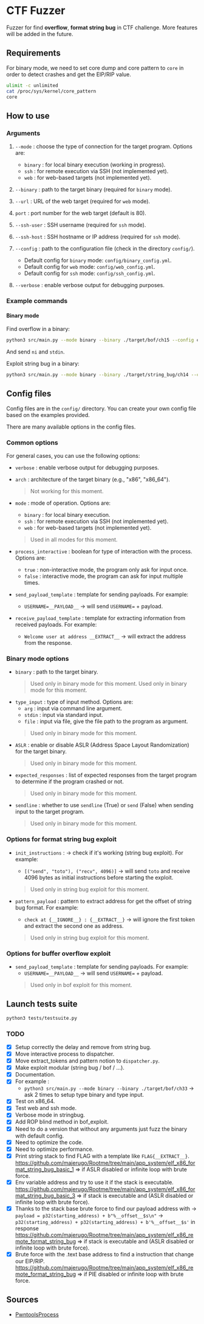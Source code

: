 # CTF Fuzzer
Fuzzer for find **overflow**, **format string bug** in CTF challenge. More features will be added in the future.

## Requirements

For binary mode, we need to set core dump and core pattern to `core` in order to detect crashes and get the EIP/RIP value.

```bash
ulimit -c unlimited
cat /proc/sys/kernel/core_pattern
core
```

## How to use

### Arguments

1. `--mode` : choose the type of connection for the target program. Options are:
    - `binary` : for local binary execution (working in progress).
    - `ssh` : for remote execution via SSH (not implemented yet).
    - `web` : for web-based targets (not implemented yet).
2. `--binary` : path to the target binary (required for `binary` mode).
3. `--url` : URL of the web target (required for `web` mode).
4. `port` : port number for the web target (default is 80).
5. `--ssh-user` : SSH username (required for `ssh` mode).
6. `--ssh-host` : SSH hostname or IP address (required for `ssh` mode).
7. `--config` : path to the configuration file (check in the directory `config/`).
    - Default config for `binary` mode: `config/binary_config.yml`.
    - Default config for `web` mode: `config/web_config.yml`.
    - Default config for `ssh` mode: `config/ssh_config.yml`.

8. `--verbose` : enable verbose output for debugging purposes.

### Example commands

#### Binary mode

Find overflow in a binary:

```bash
python3 src/main.py --mode binary --binary ./target/bof/ch15 --config config/binary_config.yml --verbose
```
And send `ni` and `stdin`.

Exploit string bug in a binary:

```bash
python3 src/main.py --mode binary --binary ./target/string_bug/ch14 --config config/bin_ch14_conf.yml --verbose
```

## Config files

Config files are in the `config/` directory. You can create your own config file based on the examples provided.

There are many available options in the config files.

### Common options

For general cases, you can use the following options:
- `verbose` : enable verbose output for debugging purposes.
- `arch` : architecture of the target binary (e.g., "x86", "x86_64").
    > Not working for this moment.
- `mode` : mode of operation. Options are:
    - `binary` : for local binary execution.
    - `ssh` : for remote execution via SSH (not implemented yet).
    - `web` : for web-based targets (not implemented yet).
    > Used in all modes for this moment.
- `process_interactive` : boolean for type of interaction with the process. Options are:
    - `true` : non-interactive mode, the program only ask for input once.
    - `false` : interactive mode, the program can ask for input multiple times.

- `send_payload_template` : template for sending payloads. For example:
    - `USERNAME=__PAYLOAD__` -> will send `USERNAME=` + payload.

- `receive_payload_template` : template for extracting information from received payloads. For example:
    - `Welcome user at address __EXTRACT__` -> will extract the address from the response.

### Binary mode options

- `binary` : path to the target binary.
    > Used only in binary mode for this moment.
    > Used only in binary mode for this moment.
- `type_input` : type of input method. Options are:
    - `arg` : input via command line argument.
    - `stdin` : input via standard input.
    - `file` : input via file, give the file path to the program as argument.
    > Used only in binary mode for this moment.
- `ASLR` : enable or disable ASLR (Address Space Layout Randomization) for the target binary.
    > Used only in binary mode for this moment.
- `expected_responses` : list of expected responses from the target program to determine if the program crashed or not.
    > Used only in binary mode for this moment.
- `sendline` : whether to use `sendline` (True) or `send` (False) when sending input to the target program.
    > Used only in binary mode for this moment.


### Options for format string bug exploit

- `init_instructions` : -> check if it's working (string bug exploit). For example:
    - `[("send", "toto"), ("recv", 4096)]` -> will send `toto` and receive 4096 bytes as initial instructions before starting the exploit.
    > Used only in string bug exploit for this moment.

- `pattern_payload` : pattern to extract address for get the offset of string bug format. For example:
    - `check at {__IGNORE__} : {__EXTRACT__}` -> will ignore the first token and extract the second one as address.
    > Used only in string bug exploit for this moment.

### Options for buffer overflow exploit

- `send_payload_template` : template for sending payloads. For example:
    - `USERNAME=__PAYLOAD__` -> will send `USERNAME=` + payload.
    > Used only in bof exploit for this moment.

## Launch tests suite

```bash
python3 tests/testsuite.py 
```

### TODO

- [X] Setup correctly the delay and remove from string bug.
- [X] Move interactive process to dispatcher.
- [X] Move extract_tokens and pattern notion to `dispatcher.py`.
- [X] Make exploit modular (string bug / bof / ...).
- [X] Documentation.
- [X] For example :
    - `python3 src/main.py --mode binary --binary ./target/bof/ch33` -> ask 2 times to setup type binary and type input.
- [X] Test on x86_64.
- [X] Test web and ssh mode.
- [X] Verbose mode in stringbug.
- [X] Add ROP blind method in bof_exploit.
- [X] Need to do a version that without any arguments just fuzz the binary with default config.
- [X] Need to optimize the code.
- [X] Need to optimize performance.
- [X] Print string stack to find FLAG with a template like `FLAG{__EXTRACT__}`. https://github.com/majerugo/Rootme/tree/main/app_system/elf_x86_format_string_bug_basic_1 => if ASLR disabled or infinite loop with brute force.
- [X] Env variable address and try to use it if the stack is executable. https://github.com/majerugo/Rootme/tree/main/app_system/elf_x86_format_string_bug_basic_3 => if stack is executable and (ASLR disabled or infinite loop with brute force).
- [X] Thanks to the stack base brute force to find our payload address with -> ```payload = p32(starting_address) + b"%__offset__$s\n"``` -> `p32(starting_address) + p32(starting_address) + b'%__offset__$s'` in response https://github.com/majerugo/Rootme/tree/main/app_system/elf_x86_remote_format_string_bug => if stack is executable and (ASLR disabled or infinite loop with brute force).
- [X] Brute force with the .text base address to find a instruction that change our EIP/RIP. https://github.com/majerugo/Rootme/tree/main/app_system/elf_x86_remote_format_string_bug => if PIE disabled or infinite loop with brute force.

## Sources

- [PwntoolsProcess](https://docs.pwntools.com/en/stable/tubes/processes.html)
